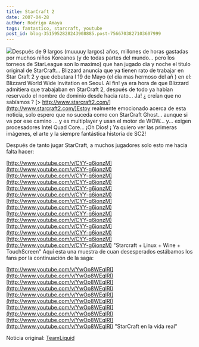 ```yaml
---
title: StarCraft 2
date: 2007-04-28
author: Rodrigo Amaya
tags: fantastico, starcraft, youtube
post_id: blog-3515952828243908885.post-7566703827103607999
---
```


[![](http://bp0.blogger.com/_ayvorITawE4/RjOaqEK33nI/AAAAAAAAAUg/6lY0Aa1gqow/s400/StarcraftBox.jpg)](http://bp0.blogger.com/_ayvorITawE4/RjOaqEK33nI/AAAAAAAAAUg/6lY0Aa1gqow/s1600-h/StarcraftBox.jpg)Después de 9 largos (muuuuy largos) años, millones de horas gastadas por muchos niños Koreanos (y de todas partes del mundo... pero los torneos de StarLeague son lo maximo) que han jugado día y noche el titulo original de StarCraft... Blizzard anuncia que ya tienen rato de trabajar en Star Craft 2 y que debutara l 19 de Mayo (el día mas hermoso del añ ) en el: Blizzard World Wide Invitation en Seoul. Al fin! ya era hora de que Blizzard admitiera que trabajaban en StarCraft 2, después de todo ya habían reservado el nombre de dominio desde hacia rato... Ja! ¿ creían que no sabíamos ? [> http://www.starcraft2.com/](http://www.starcraft2.com/)Estoy realmente emocionado acerca de esta noticia, solo espero que no suceda como con StarCraft Ghost... aunque si va por ese camino ... y es multiplayer y usan el motor de WOW... y... exigen procesadores Intel Quad Core... ¡Oh Dios! ¡ Ya quiero ver las primeras imágenes, el arte y la siempre fantástica historia de SC2!

Después de tanto jugar StarCraft, a muchos jugadores solo esto me hacia falta hacer:

[http://www.youtube.com/v/CYY-g6ionzM](http://www.youtube.com/v/CYY-g6ionzM)[http://www.youtube.com/v/CYY-g6ionzM](http://www.youtube.com/v/CYY-g6ionzM)[http://www.youtube.com/v/CYY-g6ionzM](http://www.youtube.com/v/CYY-g6ionzM)[http://www.youtube.com/v/CYY-g6ionzM](http://www.youtube.com/v/CYY-g6ionzM)[http://www.youtube.com/v/CYY-g6ionzM](http://www.youtube.com/v/CYY-g6ionzM)[http://www.youtube.com/v/CYY-g6ionzM](http://www.youtube.com/v/CYY-g6ionzM)[http://www.youtube.com/v/CYY-g6ionzM](http://www.youtube.com/v/CYY-g6ionzM) "Starcraft + Linux + Wine + TouchScreen" Aquí esta una muestra de cuan desesperados estábamos los fans por la continuación de la saga:

[http://www.youtube.com/v/YwOp8WEqlRI](http://www.youtube.com/v/YwOp8WEqlRI)[http://www.youtube.com/v/YwOp8WEqlRI](http://www.youtube.com/v/YwOp8WEqlRI)[http://www.youtube.com/v/YwOp8WEqlRI](http://www.youtube.com/v/YwOp8WEqlRI)[http://www.youtube.com/v/YwOp8WEqlRI](http://www.youtube.com/v/YwOp8WEqlRI)[http://www.youtube.com/v/YwOp8WEqlRI](http://www.youtube.com/v/YwOp8WEqlRI) "StarCraft en la vida real"

Noticia original: [TeamLiquid](http://teamliquid.net/forum/viewmessage.php?topic_id=52433)
